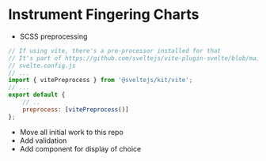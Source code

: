 # Instrument Fingering Charts

- SCSS preprocessing

```javascript
// If using vite, there's a pre-processor installed for that
// It's part of https://github.com/sveltejs/vite-plugin-svelte/blob/main/docs/preprocess.md
// svelte.config.js
// ...
import { vitePreprocess } from '@sveltejs/kit/vite';
// ...
export default {
	// ..
	preprocess: [vitePreprocess()]
};
```

- Move all initial work to this repo
- Add validation
- Add component for display of choice
